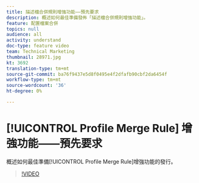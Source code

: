 ```yaml
---
title: 描述檔合併規則增強功能——預先要求
description: 概述如何最佳準備發佈「描述檔合併規則增強功能」。
feature: 配置檔案合併
topics: null
audience: all
activity: understand
doc-type: feature video
team: Technical Marketing
thumbnail: 28971.jpg
kt: 3692
translation-type: tm+mt
source-git-commit: ba76f9437e5d8f0495e4f2dfafb90cbf2da6454f
workflow-type: tm+mt
source-wordcount: '36'
ht-degree: 0%

---
```



# [!UICONTROL Profile Merge Rule] 增強功能——預先要求

概述如何最佳準備[!UICONTROL Profile Merge Rule]增強功能的發行。

>[!VIDEO](https://video.tv.adobe.com/v/28971/?quality=12)
